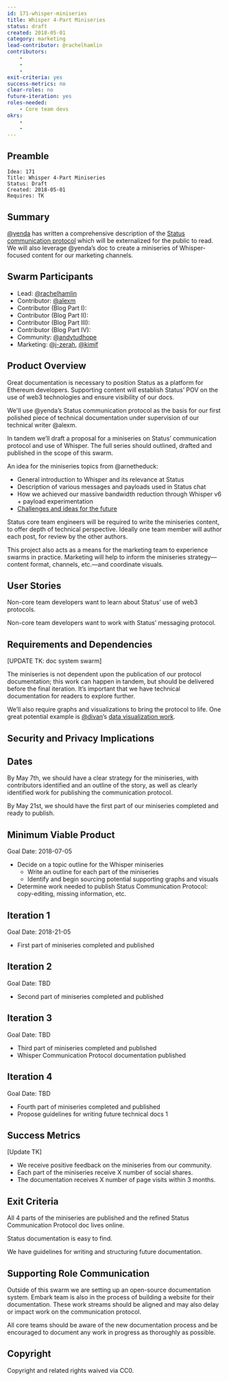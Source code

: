 ```yaml
---
id: 171-whisper-miniseries
title: Whisper 4-Part Miniseries
status: draft
created: 2018-05-01
category: marketing
lead-contributor: @rachelhamlin
contributors:
    -
    -
    -
exit-criteria: yes
success-metrics: no
clear-roles: no
future-iteration: yes
roles-needed:
    - Core team devs
okrs:
    -
    -
---
```


## Preamble

    Idea: 171
    Title: Whisper 4-Part Miniseries
    Status: Draft
    Created: 2018-05-01
    Requires: TK
    
## Summary

[@yenda](https://github.com/yenda) has written a comprehensive description of the [Status communication protocol](https://docs.google.com/document/d/1Qh2h07T_qepzEJ7IytmxwIdQAOsGHrvhXwZxuZtbwgc/edit?usp=sharing) which will be externalized for the public to read. 
We will also leverage @yenda’s doc to create a miniseries of Whisper-focused content for our marketing channels.

## Swarm Participants

- Lead: [@rachelhamlin](https://github.com/rachelhamlin)
- Contributor: [@alexm](https://github.com/alexm-status)
- Contributor (Blog Part I):
- Contributor (Blog Part II):
- Contributor (Blog Part III):
- Contributor (Blog Part IV):
- Community: [@andytudhope](https://github.com/andytudhope)
- Marketing: [@j-zerah](https://github.com/j-zerah), [@kimjf](https://github.com/kimjf)

## Product Overview

Great documentation is necessary to position Status as a platform for Ethereum developers. Supporting content will establish Status’ POV on the use of web3 technologies and ensure visibility of our docs.

We'll use @yenda’s Status communication protocol as the basis for our first polished piece of technical documentation under supervision of our technical writer @alexm. 

In tandem we’ll draft a proposal for a miniseries on Status’ communication protocol and use of Whisper. The full series should outlined, drafted and published in the scope of this swarm. 

An idea for the miniseries topics from @arnetheduck:
- General introduction to Whisper and its relevance at Status 
- Description of various messages and payloads used in Status chat
- How we achieved our massive bandwidth reduction through Whisper v6 + payload experimentation 
- [Challenges and ideas for the future](https://docs.google.com/document/d/1Cw3LA1r6ItLDp8bMFvIxQMxYjnzEVOcHuZJz8gRa7HE/edit?usp=sharing)

Status core team engineers will be required to write the miniseries content, to offer depth of technical perspective. Ideally one team member will author each post, for review by the other authors.

This project also acts as a means for the marketing team to experience swarms in practice. Marketing will help to inform the miniseries strategy—content format, channels, etc.—and coordinate visuals. 

## User Stories

Non-core team developers want to learn about Status’ use of web3 protocols. 

Non-core team developers want to work with Status’ messaging protocol. 

## Requirements and Dependencies 

[UPDATE TK: doc system swarm]

The miniseries is not dependent upon the publication of our protocol documentation; this work can happen in tandem, but should be delivered before the final iteration. It’s important that we have technical documentation for readers to explore further.

We’ll also require graphs and visualizations to bring the protocol to life. One great potential example is [@divan](https://github.com/divan)’s [data visualization work](https://github.com/status-im/ideas/blob/123-visualization/ideas/123-whisper-visualization.md). 

## Security and Privacy Implications

## Dates
By May 7th, we should have a clear strategy for the miniseries, with contributors identified and an outline of the story, as well as clearly identified work for publishing the communication protocol.

By May 21st, we should have the first part of our miniseries completed and ready to publish.

## Minimum Viable Product

Goal Date: 2018-07-05

- Decide on a topic outline for the Whisper miniseries
  - Write an outline for each part of the miniseries
  - Identify and begin sourcing potential supporting graphs and visuals 
- Determine work needed to publish Status Communication Protocol: copy-editing, missing information, etc. 

## Iteration 1

Goal Date: 2018-21-05

- First part of miniseries completed and published

## Iteration 2

Goal Date: TBD

- Second part of miniseries completed and published

## Iteration 3

Goal Date: TBD

- Third part of miniseries completed and published
- Whisper Communication Protocol documentation published

## Iteration 4

Goal Date: TBD

- Fourth part of miniseries completed and published
- Propose guidelines for writing future technical docs 
1
## Success Metrics

[Update TK]

- We receive positive feedback on the miniseries from our community.
- Each part of the miniseries receive X number of social shares.
- The documentation receives X number of page visits within 3 months.

## Exit Criteria

All 4 parts of the miniseries are published and the refined Status Communication Protocol doc lives online.

Status documentation is easy to find.

We have guidelines for writing and structuring future documentation.

## Supporting Role Communication

Outside of this swarm we are setting up an open-source documentation system. Embark team is also in the process of building a website for their documentation. These work streams should be aligned and may also delay or impact work on the communication protocol.

All core teams should be aware of the new documentation process and be encouraged to document any work in progress as thoroughly as possible. 

## Copyright
Copyright and related rights waived via CC0.


